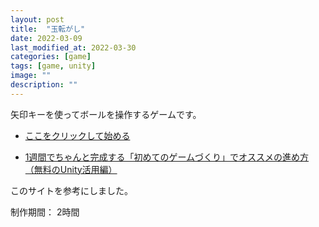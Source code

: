 ```yaml
---
layout: post
title:  "玉転がし"
date: 2022-03-09
last_modified_at: 2022-03-30
categories: [game]
tags: [game, unity]
image: ""
description: ""
---
```


矢印キーを使ってボールを操作するゲームです。

- [ここをクリックして始める](/game1/index.html)

- [1週間でちゃんと完成する「初めてのゲームづくり」でオススメの進め方（無料のUnity活用編）](https://note.com/unityjapan/n/n157e58f5167a)

このサイトを参考にしました。

制作期間： 2時間

